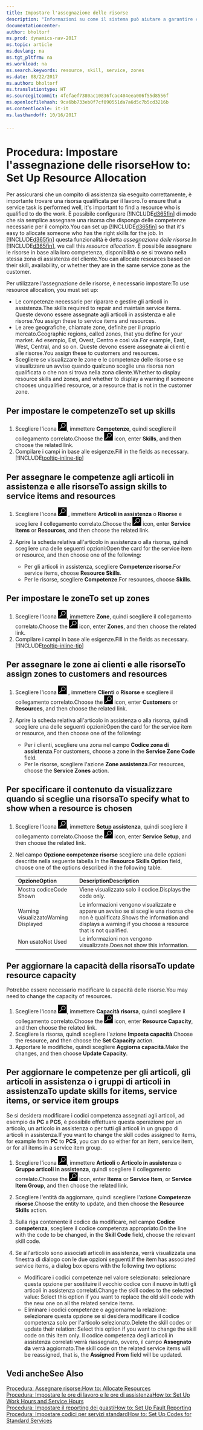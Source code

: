 ```yaml
---
title: Impostare l'assegnazione delle risorse
description: "Informazioni su come il sistema può aiutare a garantire che l'assegnazione venga fatta a chi ha le competenze necessarie per fornire a un servizio di assistenza."
documentationcenter: 
author: bholtorf
ms.prod: dynamics-nav-2017
ms.topic: article
ms.devlang: na
ms.tgt_pltfrm: na
ms.workload: na
ms.search.keywords: resource, skill, service, zones
ms.date: 08/22/2017
ms.author: bholtorf
ms.translationtype: HT
ms.sourcegitcommit: 4fefaef7380ac10836fcac404eea006f55d8556f
ms.openlocfilehash: 9ca6bb733eb0f7cf090551da7a6d5c7b5cd3216b
ms.contentlocale: it-it
ms.lasthandoff: 10/16/2017

---
```


# <a name="how-to-set-up-resource-allocation"></a><span data-ttu-id="0e52a-103">Procedura: Impostare l'assegnazione delle risorse</span><span class="sxs-lookup"><span data-stu-id="0e52a-103">How to: Set Up Resource Allocation</span></span>
<span data-ttu-id="0e52a-104">Per assicurarsi che un compito di assistenza sia eseguito correttamente, è importante trovare una risorsa qualificata per il lavoro.</span><span class="sxs-lookup"><span data-stu-id="0e52a-104">To ensure that a service task is performed well, it's important to find a resource who is qualified to do the work.</span></span> <span data-ttu-id="0e52a-105">È possibile configurare [!INCLUDE[d365fin](includes/d365fin_md.md)] di modo che sia semplice assegnare una risorsa che disponga delle competenze necessarie per il compito.</span><span class="sxs-lookup"><span data-stu-id="0e52a-105">You can set up [!INCLUDE[d365fin](includes/d365fin_md.md)] so that it's easy to allocate someone who has the right skills for the job.</span></span> <span data-ttu-id="0e52a-106">In [!INCLUDE[d365fin](includes/d365fin_md.md)] questa funzionalità è detta _assegnazione delle risorse_.</span><span class="sxs-lookup"><span data-stu-id="0e52a-106">In [!INCLUDE[d365fin](includes/d365fin_md.md)], we call this _resource allocation_.</span></span> <span data-ttu-id="0e52a-107">È possibile assegnare le risorse in base alla loro competenza, disponibilità o se si trovano nella stessa zona di assistenza del cliente.</span><span class="sxs-lookup"><span data-stu-id="0e52a-107">You can allocate resources based on their skill, availability, or whether they are in the same service zone as the customer.</span></span> 

<span data-ttu-id="0e52a-108">Per utilizzare l'assegnazione delle risorse, è necessario impostare:</span><span class="sxs-lookup"><span data-stu-id="0e52a-108">To use resource allocation, you must set up:</span></span>  
  
* <span data-ttu-id="0e52a-109">Le competenze necessarie per riparare e gestire gli articoli in assistenza.</span><span class="sxs-lookup"><span data-stu-id="0e52a-109">The skills required to repair and maintain service items.</span></span> <span data-ttu-id="0e52a-110">Queste devono essere assegnate agli articoli in assistenza e alle risorse.</span><span class="sxs-lookup"><span data-stu-id="0e52a-110">You assign these to service items and resources.</span></span>  
* <span data-ttu-id="0e52a-111">Le aree geografiche, chiamate zone, definite per il proprio mercato.</span><span class="sxs-lookup"><span data-stu-id="0e52a-111">Geographic regions, called zones, that you define for your market.</span></span> <span data-ttu-id="0e52a-112">Ad esempio, Est, Ovest, Centro e così via.</span><span class="sxs-lookup"><span data-stu-id="0e52a-112">For example, East, West, Central, and so on.</span></span> <span data-ttu-id="0e52a-113">Queste devono essere assegnate ai clienti e alle risorse.</span><span class="sxs-lookup"><span data-stu-id="0e52a-113">You assign these to customers and resources.</span></span>  
* <span data-ttu-id="0e52a-114">Scegliere se visualizzare le zone e le competenze delle risorse e se visualizzare un avviso quando qualcuno sceglie una risorsa non qualificata o che non si trova nella zona cliente.</span><span class="sxs-lookup"><span data-stu-id="0e52a-114">Whether to display resource skills and zones, and whether to display a warning if someone chooses unqualified resource, or a resource that is not in the customer zone.</span></span>  

## <a name="to-set-up-skills"></a><span data-ttu-id="0e52a-115">Per impostare le competenze</span><span class="sxs-lookup"><span data-stu-id="0e52a-115">To set up skills</span></span>
1. <span data-ttu-id="0e52a-116">Scegliere l'icona ![Cerca pagina o report](media/ui-search/search_small.png "icona Cerca pagina o report"), immettere **Competenze**, quindi scegliere il collegamento correlato.</span><span class="sxs-lookup"><span data-stu-id="0e52a-116">Choose the ![Search for Page or Report](media/ui-search/search_small.png "Search for Page or Report icon") icon, enter **Skills**, and then choose the related link.</span></span>  
2. <span data-ttu-id="0e52a-117">Compilare i campi in base alle esigenze.</span><span class="sxs-lookup"><span data-stu-id="0e52a-117">Fill in the fields as necessary.</span></span> [!INCLUDE[tooltip-inline-tip](includes/tooltip-inline-tip_md.md)]  

## <a name="to-assign-skills-to-service-items-and-resources"></a><span data-ttu-id="0e52a-118">Per assegnare le competenze agli articoli in assistenza e alle risorse</span><span class="sxs-lookup"><span data-stu-id="0e52a-118">To assign skills to service items and resources</span></span>
1. <span data-ttu-id="0e52a-119">Scegliere l'icona ![Cerca pagina o report](media/ui-search/search_small.png "icona Cerca pagina o report") , immettere **Articoli in assistenza** o **Risorse** e scegliere il collegamento correlato.</span><span class="sxs-lookup"><span data-stu-id="0e52a-119">Choose the ![Search for Page or Report](media/ui-search/search_small.png "Search for Page or Report icon") icon, enter **Service Items** or **Resources**, and then choose the related link.</span></span>  
2. <span data-ttu-id="0e52a-120">Aprire la scheda relativa all'articolo in assistenza o alla risorsa, quindi scegliere una delle seguenti opzioni:</span><span class="sxs-lookup"><span data-stu-id="0e52a-120">Open the card for the service item or resource, and then choose one of the following:</span></span>  
  
    * <span data-ttu-id="0e52a-121">Per gli articoli in assistenza, scegliere **Competenze risorse**.</span><span class="sxs-lookup"><span data-stu-id="0e52a-121">For service items, choose **Resource Skills**.</span></span>  
    * <span data-ttu-id="0e52a-122">Per le risorse, scegliere **Competenze**.</span><span class="sxs-lookup"><span data-stu-id="0e52a-122">For resources, choose **Skills**.</span></span>  

## <a name="to-set-up-zones"></a><span data-ttu-id="0e52a-123">Per impostare le zone</span><span class="sxs-lookup"><span data-stu-id="0e52a-123">To set up zones</span></span>
1. <span data-ttu-id="0e52a-124">Scegliere l'icona ![Cerca pagina o report](media/ui-search/search_small.png "icona Cerca pagina o report"), immettere **Zone**, quindi scegliere il collegamento correlato.</span><span class="sxs-lookup"><span data-stu-id="0e52a-124">Choose the ![Search for Page or Report](media/ui-search/search_small.png "Search for Page or Report icon") icon, enter **Zones**, and then choose the related link.</span></span>  
2. <span data-ttu-id="0e52a-125">Compilare i campi in base alle esigenze.</span><span class="sxs-lookup"><span data-stu-id="0e52a-125">Fill in the fields as necessary.</span></span> [!INCLUDE[tooltip-inline-tip](includes/tooltip-inline-tip_md.md)]  

## <a name="to-assign-zones-to-customers-and-resources"></a><span data-ttu-id="0e52a-126">Per assegnare le zone ai clienti e alle risorse</span><span class="sxs-lookup"><span data-stu-id="0e52a-126">To assign zones to customers and resources</span></span> 
1. <span data-ttu-id="0e52a-127">Scegliere l'icona ![Cerca pagina o report](media/ui-search/search_small.png "icona Cerca pagina o report") , immettere **Clienti** o **Risorse** e scegliere il collegamento correlato.</span><span class="sxs-lookup"><span data-stu-id="0e52a-127">Choose the ![Search for Page or Report](media/ui-search/search_small.png "Search for Page or Report icon") icon, enter **Customers** or **Resources**, and then choose the related link.</span></span>  
2. <span data-ttu-id="0e52a-128">Aprire la scheda relativa all'articolo in assistenza o alla risorsa, quindi scegliere una delle seguenti opzioni:</span><span class="sxs-lookup"><span data-stu-id="0e52a-128">Open the card for the service item or resource, and then choose one of the following:</span></span>  
  
    * <span data-ttu-id="0e52a-129">Per i clienti, scegliere una zona nel campo **Codice zona di assistenza**.</span><span class="sxs-lookup"><span data-stu-id="0e52a-129">For customers, choose a zone in the **Service Zone Code** field.</span></span>  
    * <span data-ttu-id="0e52a-130">Per le risorse, scegliere l'azione **Zone assistenza**.</span><span class="sxs-lookup"><span data-stu-id="0e52a-130">For resources, choose the **Service Zones** action.</span></span>  

## <a name="to-specify-what-to-show-when-a-resource-is-chosen"></a><span data-ttu-id="0e52a-131">Per specificare il contenuto da visualizzare quando si sceglie una risorsa</span><span class="sxs-lookup"><span data-stu-id="0e52a-131">To specify what to show when a resource is chosen</span></span>
1. <span data-ttu-id="0e52a-132">Scegliere l'icona ![Cerca pagina o report](media/ui-search/search_small.png "icona Cerca pagina o report"), immettere **Setup assistenza**, quindi scegliere il collegamento correlato.</span><span class="sxs-lookup"><span data-stu-id="0e52a-132">Choose the ![Search for Page or Report](media/ui-search/search_small.png "Search for Page or Report icon") icon, enter **Service Setup**, and then choose the related link.</span></span> 
2. <span data-ttu-id="0e52a-133">Nel campo **Opzione competenze risorse** scegliere una delle opzioni descritte nella seguente tabella.</span><span class="sxs-lookup"><span data-stu-id="0e52a-133">In the **Resource Skills Option** field, choose one of the options described in the following table.</span></span>  
  
    |<span data-ttu-id="0e52a-134">**Opzione**</span><span class="sxs-lookup"><span data-stu-id="0e52a-134">**Option**</span></span>|<span data-ttu-id="0e52a-135">**Description**</span><span class="sxs-lookup"><span data-stu-id="0e52a-135">**Description**</span></span>|  
    |------------|-------------|  
    |<span data-ttu-id="0e52a-136">Mostra codice</span><span class="sxs-lookup"><span data-stu-id="0e52a-136">Code Shown</span></span> | <span data-ttu-id="0e52a-137">Viene visualizzato solo il codice.</span><span class="sxs-lookup"><span data-stu-id="0e52a-137">Displays the code only.</span></span>|  
    |<span data-ttu-id="0e52a-138">Warning visualizzato</span><span class="sxs-lookup"><span data-stu-id="0e52a-138">Warning Displayed</span></span> | <span data-ttu-id="0e52a-139">Le informazioni vengono visualizzate e appare un avviso se si sceglie una risorsa che non è qualificata.</span><span class="sxs-lookup"><span data-stu-id="0e52a-139">Shows the information and displays a warning if you choose a resource that is not qualified.</span></span>|  
    |<span data-ttu-id="0e52a-140">Non usato</span><span class="sxs-lookup"><span data-stu-id="0e52a-140">Not Used</span></span> | <span data-ttu-id="0e52a-141">Le informazioni non vengono visualizzate.</span><span class="sxs-lookup"><span data-stu-id="0e52a-141">Does not show this information.</span></span>|  

## <a name="to-update-resource-capacity"></a><span data-ttu-id="0e52a-142">Per aggiornare la capacità della risorsa</span><span class="sxs-lookup"><span data-stu-id="0e52a-142">To update resource capacity</span></span>  
<span data-ttu-id="0e52a-143">Potrebbe essere necessario modificare la capacità delle risorse.</span><span class="sxs-lookup"><span data-stu-id="0e52a-143">You may need to change the capacity of resources.</span></span>  
  
1. <span data-ttu-id="0e52a-144">Scegliere l'icona ![Cerca pagina o report](media/ui-search/search_small.png "icona Cerca pagina o report"), immettere **Capacità risorsa**, quindi scegliere il collegamento correlato.</span><span class="sxs-lookup"><span data-stu-id="0e52a-144">Choose the ![Search for Page or Report](media/ui-search/search_small.png "Search for Page or Report icon") icon, enter **Resource Capacity**, and then choose the related link.</span></span>  
2. <span data-ttu-id="0e52a-145">Scegliere la risorsa, quindi scegliere l'azione **Imposta capacità**.</span><span class="sxs-lookup"><span data-stu-id="0e52a-145">Choose the resource, and then choose the **Set Capacity** action.</span></span>  
3. <span data-ttu-id="0e52a-146">Apportare le modifiche, quindi scegliere **Aggiorna capacità**.</span><span class="sxs-lookup"><span data-stu-id="0e52a-146">Make the changes, and then choose **Update Capacity**.</span></span>  

## <a name="to-update-skills-for-items-service-items-or-service-item-groups"></a><span data-ttu-id="0e52a-147">Per aggiornare le competenze per gli articoli, gli articoli in assistenza o i gruppi di articoli in assistenza</span><span class="sxs-lookup"><span data-stu-id="0e52a-147">To update skills for items, service items, or service item groups</span></span>
<span data-ttu-id="0e52a-148">Se si desidera modificare i codici competenza assegnati agli articoli, ad esempio da **PC** a **PCS**, è possibile effettuare questa operazione per un articolo, un articolo in assistenza o per tutti gli articoli in un gruppo di articoli in assistenza.</span><span class="sxs-lookup"><span data-stu-id="0e52a-148">If you want to change the skill codes assigned to items, for example from **PC** to **PCS**, you can do so either for an item, service item, or for all items in a service item group.</span></span>  
  
1. <span data-ttu-id="0e52a-149">Scegliere l'icona ![Cerca pagina o report](media/ui-search/search_small.png "icona Cerca pagina o report"), immettere **Articoli** o **Articolo in assistenza** o **Gruppo articoli in assistenza**, quindi scegliere il collegamento correlato.</span><span class="sxs-lookup"><span data-stu-id="0e52a-149">Choose the ![Search for Page or Report](media/ui-search/search_small.png "Search for Page or Report icon") icon, enter **Items** or **Service Item**, or **Service Item Group**, and then choose the related link.</span></span>  
2. <span data-ttu-id="0e52a-150">Scegliere l'entità da aggiornare, quindi scegliere l'azione **Competenze risorse**.</span><span class="sxs-lookup"><span data-stu-id="0e52a-150">Choose the entity to update, and then choose the **Resource Skills** action.</span></span>  
3. <span data-ttu-id="0e52a-151">Sulla riga contenente il codice da modificare, nel campo **Codice competenza**, scegliere il codice competenza appropriato.</span><span class="sxs-lookup"><span data-stu-id="0e52a-151">On the line with the code to be changed, in the **Skill Code** field, choose the relevant skill code.</span></span>  
4.  <span data-ttu-id="0e52a-152">Se all'articolo sono associati articoli in assistenza, verrà visualizzata una finestra di dialogo con le due opzioni seguenti:</span><span class="sxs-lookup"><span data-stu-id="0e52a-152">If the item has associated service items, a dialog box opens with the following two options:</span></span>  
  
    * <span data-ttu-id="0e52a-153">Modificare i codici competenze nel valore selezionato: selezionare questa opzione per sostituire il vecchio codice con il nuovo in tutti gli articoli in assistenza correlati.</span><span class="sxs-lookup"><span data-stu-id="0e52a-153">Change the skill codes to the selected value: Select this option if you want to replace the old skill code with the new one on all the related service items.</span></span>  
    * <span data-ttu-id="0e52a-154">Eliminare i codici competenze o aggiornarne la relazione: selezionare questa opzione se si desidera modificare il codice competenza solo per l'articolo selezionato.</span><span class="sxs-lookup"><span data-stu-id="0e52a-154">Delete the skill codes or update their relation: Select this option if you want to change the skill code on this item only.</span></span> <span data-ttu-id="0e52a-155">Il codice competenza degli articoli in assistenza correlati verrà riassegnato, ovvero, il campo **Assegnato da** verrà aggiornato.</span><span class="sxs-lookup"><span data-stu-id="0e52a-155">The skill code on the related service items will be reassigned, that is, the **Assigned From** field will be updated.</span></span>  
  
## <a name="see-also"></a><span data-ttu-id="0e52a-156">Vedi anche</span><span class="sxs-lookup"><span data-stu-id="0e52a-156">See Also</span></span>
[<span data-ttu-id="0e52a-157">Procedura: Assegnare risorse:</span><span class="sxs-lookup"><span data-stu-id="0e52a-157">How to: Allocate Resources</span></span>](service-how-to-allocate-resources.md)  
[<span data-ttu-id="0e52a-158">Procedura: Impostare le ore di lavoro e le ore di assistenza</span><span class="sxs-lookup"><span data-stu-id="0e52a-158">How to: Set Up Work Hours and Service Hours</span></span>](service-how-setup-work-service-hours.md)  
[<span data-ttu-id="0e52a-159">Procedura: Impostare il reporting dei guasti</span><span class="sxs-lookup"><span data-stu-id="0e52a-159">How to: Set Up Fault Reporting</span></span>](service-how-setup-fault-reporting.md)  
[<span data-ttu-id="0e52a-160">Procedura: Impostare codici per servizi standard</span><span class="sxs-lookup"><span data-stu-id="0e52a-160">How to: Set Up Codes for Standard Services</span></span>](service-how-setup-service-coding.md)  
 


